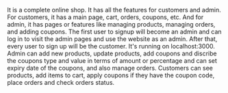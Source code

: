 It is a complete online shop. It has all the features for customers and admin. For customers, it has a main page, cart, orders, coupons, etc. And for admin, it has pages or features like managing products, managing orders, and adding coupons. The first user to signup will become an admin and can log in to visit the admin pages and use the website as an admin. After that, every user to sign up will be the customer. It's running on localhost:3000. Admin can add new products, update products, add coupons and discribe the coupons type and value in terms of amount or percentage and can set expiry date of the coupons, and also manage orders. Customers can see products, add items to cart, apply coupons if they have the coupon code, place orders and check orders status.